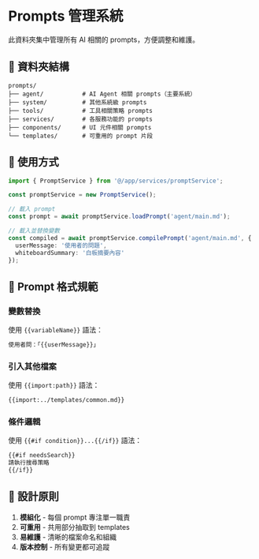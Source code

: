 # Prompts 管理系統

此資料夾集中管理所有 AI 相關的 prompts，方便調整和維護。

## 📁 資料夾結構

```
prompts/
├── agent/           # AI Agent 相關 prompts（主要系統）
├── system/          # 其他系統級 prompts
├── tools/           # 工具相關策略 prompts  
├── services/        # 各服務功能的 prompts
├── components/      # UI 元件相關 prompts
└── templates/       # 可重用的 prompt 片段
```

## 🔧 使用方式

```typescript
import { PromptService } from '@/app/services/promptService';

const promptService = new PromptService();

// 載入 prompt
const prompt = await promptService.loadPrompt('agent/main.md');

// 載入並替換變數
const compiled = await promptService.compilePrompt('agent/main.md', {
  userMessage: '使用者的問題',
  whiteboardSummary: '白板摘要內容'
});
```

## 📝 Prompt 格式規範

### 變數替換
使用 `{{variableName}}` 語法：
```markdown
使用者問：「{{userMessage}}」
```

### 引入其他檔案
使用 `{{import:path}}` 語法：
```markdown
{{import:../templates/common.md}}
```

### 條件邏輯
使用 `{{#if condition}}...{{/if}}` 語法：
```markdown
{{#if needsSearch}}
請執行搜尋策略
{{/if}}
```

## 🎯 設計原則

1. **模組化** - 每個 prompt 專注單一職責
2. **可重用** - 共用部分抽取到 templates
3. **易維護** - 清晰的檔案命名和組織
4. **版本控制** - 所有變更都可追蹤